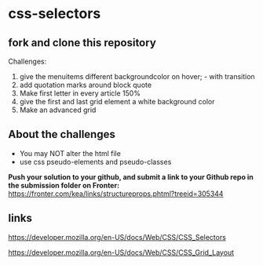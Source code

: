 # css-selectors

## fork and clone this repository

Challenges:
1. give the menuitems different backgroundcolor on hover; - with transition
2. add quotation marks around block quote 
3. Make first letter in every article 150%
4. give the first and last grid element a white background color
5. Make an advanced grid

## About the challenges
- You may NOT alter the html file
- use css pseudo-elements and pseudo-classes 

**Push your solution to your github, and submit a link to your Github repo in the submission folder on Fronter:**
https://fronter.com/kea/links/structureprops.phtml?treeid=305344

## links
https://developer.mozilla.org/en-US/docs/Web/CSS/CSS_Selectors

https://developer.mozilla.org/en-US/docs/Web/CSS/CSS_Grid_Layout
